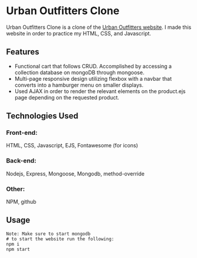 # Urban Outfitters Clone

Urban Outfitters Clone is a clone of the [Urban Outfitters website](https://www.urbanoutfitters.com/). I made this website in order to practice my HTML, CSS, and Javascript.

## Features
* Functional cart that follows CRUD. Accomplished by accessing a collection database on mongoDB through mongoose.
* Multi-page responsive design utilizing flexbox with a navbar that converts into a hamburger menu on smaller displays.
* Used AJAX in order to render the relevant elements on the product.ejs page depending on the requested product.

## Technologies Used

### Front-end:
HTML, CSS, Javascript, EJS, Fontawesome (for icons)

### Back-end:
Nodejs, Express, Mongoose, Mongodb, method-override

### Other:
NPM, github 

## Usage

```node
Note: Make sure to start mongodb
# to start the website run the following:
npm i
npm start
